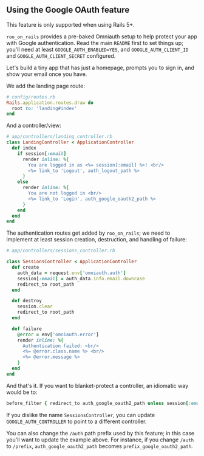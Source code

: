 ## Using the Google OAuth feature

This feature is only supported when using Rails 5+.

`roo_on_rails` provides a pre-baked Omniauth setup to help protect your app with
Google authentication. Read the main `README` first to set things up; you'll
need at least `GOOGLE_AUTH_ENABLED=YES`, and `GOOGLE_AUTH_CLIENT_ID` and
`GOOGLE_AUTH_CLIENT_SECRET` configured.

Let's build a tiny app that has just a homepage, prompts you to sign in, and
show your email once you have.

We add the landing page route:

```ruby
# config/routes.rb
Rails.application.routes.draw do
  root to: 'landing#index'
end
```

And a controller/view:

```ruby
# app/controllers/landing_controller.rb
class LandingController < ApplicationController
  def index
    if session[:email]
      render inline: %{
        You are logged in as <%= session[:email] %>! <br/>
        <%= link_to 'Logout', auth_logout_path %>
      }
    else
      render inline: %{
        You are not logged in <br/>
        <%= link_to 'Login', auth_google_oauth2_path %>
      }
    end
  end
end
```

The authentication routes get added by `roo_on_rails`; we need to implement at
least session creation, destruction, and handling of failure:

```ruby
# app/controllers/sessions_controller.rb

class SessionsController < ApplicationController
  def create
    auth_data = request.env['omniauth.auth']
    session[:email] = auth_data.info.email.downcase
    redirect_to root_path
  end

  def destroy
    session.clear
    redirect_to root_path
  end

  def failure
    @error = env['omniauth.error']
    render inline: %{
      Authentication failed: <br/>
      <%= @error.class.name %> <br/>
      <%= @error.message %>
    }
  end
end
```

And that's it. If you want to blanket-protect a controller, an idiomatic way
would be to:

```ruby
before_filter { redirect_to auth_google_oauth2_path unless session[:email] }
```

If you dislike the name `SessionsController`, you can update
`GOOGLE_AUTH_CONTROLLER` to point to a different controller.

You can also change the `/auth` path prefix used by this feature; in this case
you'll want to update the example above. For instance, if you change `/auth` to
`/prefix`, `auth_google_oauth2_path` becomes `prefix_google_oauth2_path`.

